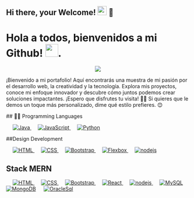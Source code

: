 ## Hi there, your Welcome! <img src="https://media2.giphy.com/media/QssGEmpkyEOhBCb7e1/giphy.gif?cid=ecf05e47a0n3gi1bfqntqmob8g9aid1oyj2wr3ds3mg700bl&rid=giphy.gif" width ="25"> 👋 
<h1>Hola a todos, bienvenidos a mi Github! <img src="https://media.giphy.com/media/hvRJCLFzcasrR4ia7z/giphy.gif" width="35" />.</h1>
<p align="center">
  <a href="https://github.com/DenverCoder1/readme-typing-svg"><img src="https://readme-typing-svg.herokuapp.com?font=Time+New+Roman&color=magenta&size=25&center=true&vCenter=true&width=600&height=100&lines=Valentina+Alejandra+Toledo..&hearts;++;Front-End+Developer;Analista+programadora,;STGO+Chile,;Active+Learner/Researcher,;Love+to+learn+new+stuffs..<3"></a>
</p>

<p>
  ¡Bienvenido a mi portafolio! Aquí encontrarás una muestra de mi pasión por el desarrollo web, la creatividad y la tecnología. Explora mis proyectos, conoce mi enfoque innovador y descubre cómo juntos podemos crear soluciones impactantes. ¡Espero que disfrutes tu visita! 🚀💡  
Si quieres que le demos un toque más personalizado, dime qué estilo prefieres. 😊  
</p>
## 👨‍💻 Programming Languages

<p  align="left">
    &emsp;
    <a href="https://github.com/search?q=user%3ADenverCoder1+is%3Arepo+language%3Ajava">
        <img alt="Java" src="https://img.shields.io/badge/java-%23ED8B00.svg?logo=openjdk&logoColor=white">
    </a>
    &emsp;
    <a href="https://developer.mozilla.org/en-US/docs/Web/JavaScript" target="_blank"> 
         <img alt="JavaScript" src="https://img.shields.io/badge/JavaScript%20-%23F7DF1E.svg?logo=javascript&logoColor=black">
   </a>
    &emsp;
    <a href="https://www.python.org" target="_blank">
        <img alt="Python" src="https://img.shields.io/badge/Python%20-%2314354C.svg?logo=python&logoColor=white">
    </a>
    
##Design Development
<p align="left"> 
  &emsp; 
  <a href="https://www.w3.org/html/" target="_blank"> 
   <img alt="HTML" src="https://img.shields.io/badge/HTML5%20-%23E34F26.svg?logo=html5&logoColor=white">
  </a>   
  &emsp;
  <a href="https://www.w3schools.com/css/" target="_blank">
    <img alt="CSS" src="https://img.shields.io/badge/CSS%20-%231572B6.svg?logo=css3&logoColor=white">
  </a> 
   &emsp;
  <a href="https://getbootstrap.com" target="_blank"> 
    <img alt="Bootstrap" src="https://img.shields.io/badge/Bootstrap-%23563D7C.svg?style=flat&logo=bootstrap&logoColor=white"/>
  </a>
    &emsp;
<a href="https://es.react.dev/" target="_blank">  
    <img alt="Flexbox" src="https://img.shields.io/badge/react-%2320232a.svg?logo=react&logoColor=%2361DAFB"/>
</a>
    &emsp;
<a href="https://nodejs.org/es" target="_blank">  
    <img alt="nodejs" src="https://img.shields.io/badge/node.js-6DA55F?logo=node.js&logoColor=white"/>
</a>    
    
</p>

## Stack MERN
  <p align="left">
    &emsp; 
    <a href="https://www.w3.org/html/" target="_blank"> 
     <img alt="HTML" src="https://img.shields.io/badge/HTML5%20-%23E34F26.svg?logo=html5&logoColor=white">
    </a>   
    &emsp;
    <a href="https://www.w3schools.com/css/" target="_blank">
      <img alt="CSS" src="https://img.shields.io/badge/CSS%20-%231572B6.svg?logo=css3&logoColor=white">
    </a> 
     &emsp;
    <a href="https://getbootstrap.com" target="_blank"> 
      <img alt="Bootstrap" src="https://img.shields.io/badge/Bootstrap-%23563D7C.svg?style=flat&logo=bootstrap&logoColor=white"/>
    </a>
      &emsp;
  <a href="https://es.react.dev/" target="_blank">  
      <img alt="React" src="https://img.shields.io/badge/react-%2320232a.svg?logo=react&logoColor=%2361DAFB"/>
  </a>
      &emsp;
  <a href="https://nodejs.org/es" target="_blank">  
      <img alt="nodejs" src="https://img.shields.io/badge/node.js-6DA55F?logo=node.js&logoColor=white"/>
  </a>  
  &emsp;
    <a href="https://www.mysql.com/"><img alt="MySQL" src="https://img.shields.io/badge/MySQL-%2300f.svg?style=flat&llogo=mysql&logoColor=white"></a>
  &emsp;
    <a href="https://www.mongodb.com/"><img alt="MongoDB" src ="https://img.shields.io/badge/MongoDB-%234ea94b.svg?logo=mongodb&logoColor=white"></a>
  &emsp;
    <a href="https://www.oracle.com/database/sqldeveloper/"><img alt="OracleSql" src="https://img.shields.io/badge/Oracle-F80000?logo=oracle&logoColor=white"></a>
  &emsp;
 </p>

<!--
**valentinatp/valentinatp** is a ✨ _special_ ✨ repository because its `README.md` (this file) appears on your GitHub profile.

Here are some ideas to get you started:

- 🔭 I’m currently working on ...
- 🌱 I’m currently learning ...
- 👯 I’m looking to collaborate on ...
- 🤔 I’m looking for help with ...
- 💬 Ask me about ...
- 📫 How to reach me: ...
- 😄 Pronouns: ...
- ⚡ Fun fact: ...
-->
